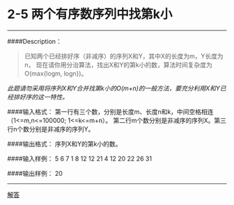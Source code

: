 # 2-5 两个有序数序列中找第k小
---
####Description：
>已知两个已经排好序（非减序）的序列X和Y，其中X的长度为m，Y长度为n，
现在请你用分治算法，找出X和Y的第k小的数，算法时间复杂度为O(max{logm, logn})。

*此题请勿采用将序列X和Y合并找第k小的O(m+n)的一般方法，要充分利用X和Y已经排好序的这一特性。*



####输入格式：
第一行有三个数，分别是长度m、长度n和k，中间空格相连（1<=m,n<=100000; 1<=k<=m+n）。
第二行m个数分别是非减序的序列X。第三行n个数分别是非减序的序列Y。


####输出格式：
序列X和Y的第k小的数。


####输入样例：
5 6 7
1 8 12 12 21 
4 12 20 22 26 31


####输出样例：
20


---


[解答](../源码/2-5.cpp)